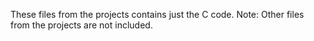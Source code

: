 These files from the projects contains just the C code. 
Note: Other files from the projects are not included.
